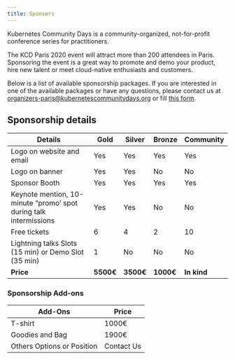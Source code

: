 ```yaml
---
title: Sponsors
---
```


Kubernetes Community Days is a community-organized, not-for-profit conference series for practitioners.

The KCD Paris 2020 event will attract more than 200 attendees in Paris. Sponsoring the event is a great way to promote and demo your product, hire new talent or meet cloud-native enthusiasts and customers.

Below is a list of available sponsorship packages. If you are interested in one of the available packages or have any questions, please contact us at [organizers-paris@kubernetescommunitydays.org](mailto:organizers-paris@kubernetescommunitydays.org) or fill [this form](https://forms.gle/kr88FL6RNXLemRwH8).

## Sponsorship details

Details                           | Gold     | Silver    | Bronze   | Community 
----------------------------------|----------|-----------|----------|-----
Logo on website and email         | Yes      | Yes       | Yes      | Yes
Logo on banner                    | Yes      | Yes       | No       | No
Sponsor Booth                     | Yes      | Yes       | Yes      | Yes
Keynote mention, 10-minute “promo’ spot during talk intermissions | Yes | Yes | No | No
Free tickets                      | 6        | 4         | 2        | 10
Lightning talks Slots (15 min) or Demo Slot (35 min)   | 1      | No        | No        | No
**Price**                         | **5500€** | **3500€**  | **1000€**  |  **In kind**

### Sponsorship Add-ons

Add-Ons                           | Price    
----------------------------------|----------
T-shirt                           | 1000€    
Goodies and Bag                   | 1900€      
Others Options or Position        | Contact Us      

